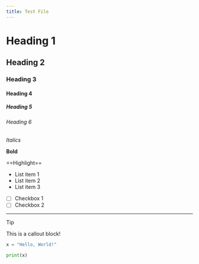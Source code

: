 ```yaml
---
title: Test File
---
```

# Heading 1
## Heading 2
### Heading 3
#### Heading 4
##### Heading 5
###### Heading 6

*Italics*

**Bold**

==Highlight==

- List item 1
- List item 2
- List item 3

- [ ] Checkbox 1
- [ ] Checkbox 2

---
> [!tip]
> This is a callout block!

```python
x = "Hello, World!"

print(x)
```
